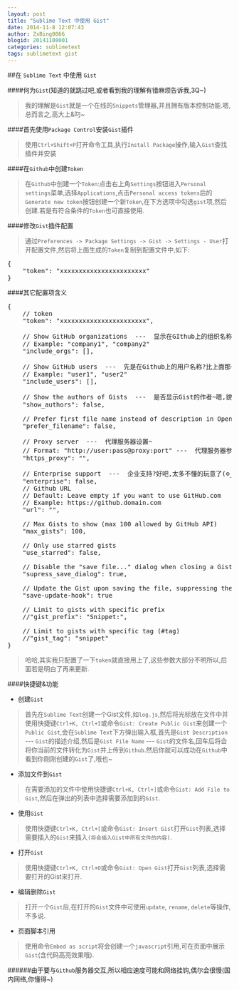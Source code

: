 ```yaml
---
layout: post
title: "Sublime Text 中使用 Gist"
date: 2014-11-8 12:07:43
author: ZxBing0066
blogid: 20141108001
categories: sublimetext
tags: sublimetext gist
---
```



##在 `Sublime Text` 中使用 `Gist`


####何为`Gist`(知道的就跳过吧,或者看到我的理解有错麻烦告诉我,3Q~)

>我的理解是`Gist`就是一个在线的`Snippets`管理器,并且拥有版本控制功能.嗯,总而言之,高大上&叼~

####首先使用`Package Control`安装`Gist`插件

>使用`Ctrl+Shift+P`打开命令工具,执行`Install Package`操作,输入`Gist`查找插件并安装

####在`Github`中创建`Token`

>在`Github`中创建一个`Token`:点击右上角`Settings`按钮进入`Personal settings`菜单,选择`Applications`,点击`Personal access tokens`后的`Generate new token`按钮创建一个新`Token`,在下方选项中勾选`gist`项,然后创建.若是有符合条件的`Token`也可直接使用.

####修改`Gist`插件配置

>通过`Preferences -> Package Settings -> Gist -> Settings - User`打开配置文件,然后将上面生成的`Token`复制到配置文件中,如下:

<pre class="prettyprint linenums Lang-json">
{
	"token": "xxxxxxxxxxxxxxxxxxxxxxx"
}
</pre>

####其它配置项含义

<pre class="prettyprint linenums Lang-json">
{
	// token
	"token": "xxxxxxxxxxxxxxxxxxxxxxx",

	// Show GitHub organizations  ---  显示在GIthub上的组织名称?不明所以,因为我在Gist页面上没看到这个属性有啥用,而且居然还是一个list
	// Example: "company1", "company2"
	"include_orgs": [],

	// Show GitHub users  ---  先是在Github上的用户名称?比上面那个更搞不懂的,有知道这两个参数用处的麻烦告诉我一下,不胜感激~
	// Example: "user1", "user2"
	"include_users": [],

	// Show the authors of Gists  ---  是否显示Gist的作者~嗯,貌似是这意思,不过同样没看到到底有啥用途
	"show_authors": false,

	// Prefer first file name instead of description in Open Gist menu
	"prefer_filename": false,

	// Proxy server  ---  代理服务器设置~
	// Format: "http://user:pass@proxy:port" ---  代理服务器参数的格式
	"https_proxy": "",

	// Enterprise support  ---  企业支持?好吧,太多不懂的玩意了(⊙_⊙)?,路还很长~
	"enterprise": false,
	// Github URL
	// Default: Leave empty if you want to use GitHub.com
	// Example: https://github.domain.com
	"url": "",

	// Max Gists to show (max 100 allowed by GitHub API)
	"max_gists": 100,

	// Only use starred gists
	"use_starred": false,

	// Disable the "save file..." dialog when closing a Gist
	"supress_save_dialog": true,

	// Update the Gist upon saving the file, suppressing the filename dialog.
	"save-update-hook": true

	// Limit to gists with specific prefix
	//"gist_prefix": "Snippet:",

	// Limit to gists with specific tag (#tag)
	//"gist_tag": "snippet"
}
</pre>

>哈哈,其实我只配置了一下`token`就直接用上了,这些参数大部分不明所以,后面若是明白了再来更新.

####快捷键&功能

*  创建`Gist`

>首先在`Sublime Text`创建一个Gist文件,如`log.js`,然后将光标放在文件中并使用快捷键`Ctrl+K, Ctrl+I`或命令`Gist: Create Public Gist`来创建一个`Public Gist`,会在`Sublime Text`下方弹出输入框,首先是`Gist Description`  ---  `Gist`的描述介绍,然后是`Gist File Name`  ---  `Gist`的文件名,回车后将会将你当前的文件转化为`Gist`并上传到`Github`.然后你就可以成功在`Github`中看到你刚刚创建的`Gist`了,哦也~

*  添加文件到`Gist`

>在需要添加的文件中使用快捷键`Ctrl+K, Ctrl+]`或命令`Gist: Add File to Gist`,然后在弹出的列表中选择需要添加到的`Gist`.

*  使用`Gist`

>使用快捷键`Ctrl+K, Ctrl+[`或命令`Gist: Insert Gist`打开`Gist`列表,选择需要插入的`Gist`来插入`(将会插入Gist中所有文件的内容)`.

*  打开`Gist`

>使用快捷键`Ctrl+K, Ctrl+O`或命令`Gist: Open Gist`打开`Gist`列表,选择需要打开的Gist来打开.

*  编辑删除`Gist`

>打开一个`Gist`后,在打开的`Gist`文件中可使用`update`, `rename`, `delete`等操作,不多说.

*  页面脚本引用

>使用命令`Embed as script`将会创建一个`javascript`引用,可在页面中展示`Gist`(含代码高亮效果哦).

######由于要与`Github`服务器交互,所以相应速度可能和网络挂钩,偶尔会很慢(国内网络,你懂得~)